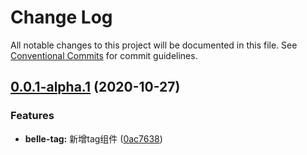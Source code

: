 # Change Log

All notable changes to this project will be documented in this file.
See [Conventional Commits](https://conventionalcommits.org) for commit guidelines.

## [0.0.1-alpha.1](https://github.com/belleui/belleui/compare/v0.0.1-alpha.0...v0.0.1-alpha.1) (2020-10-27)


### Features

* **belle-tag:** 新增tag组件 ([0ac7638](https://github.com/belleui/belleui/commit/0ac7638a6726b13d9c6271596475edae7657dbac))
